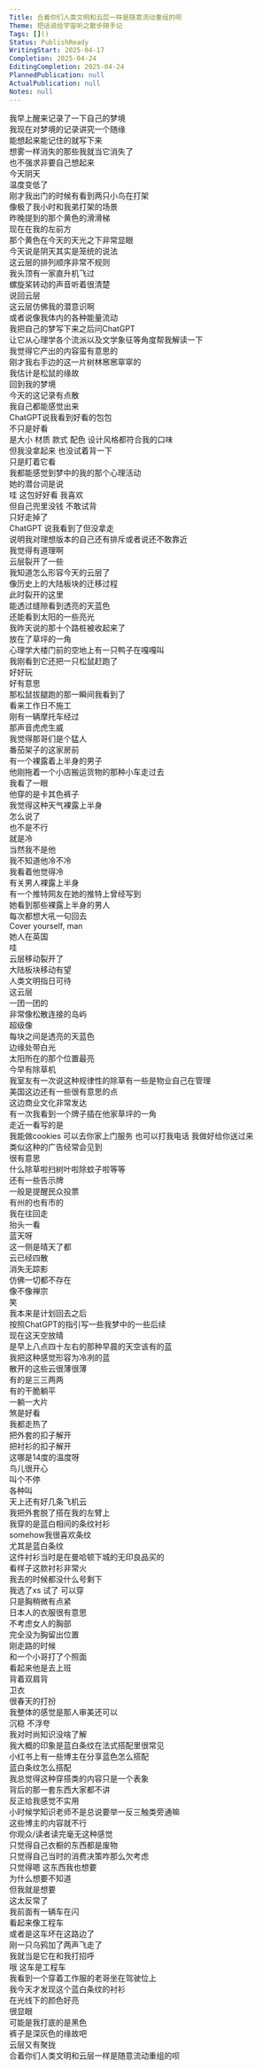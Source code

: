```yaml
---    
Title: 合着你们人类文明和云层一样是随意流动重组的呗    
Theme: 把话说给宇宙听之散步随手记    
Tags: []()    
Status: PublishReady    
WritingStart: 2025-04-17    
Completion: 2025-04-24    
EditingCompletion: 2025-04-24    
PlannedPublication: null    
ActualPublication: null    
Notes: null    
---        
```

我早上醒来记录了一下自己的梦境      
我现在对梦境的记录讲究一个随缘      
能想起来能记住的就写下来      
想雾一样消失的那些我就当它消失了      
也不强求非要自己想起来        
今天阴天      
温度变低了      
刚才我出门的时候有看到两只小鸟在打架      
像极了我小时和我弟打架的场景        
昨晚提到的那个黄色的滑滑梯      
现在在我的左前方      
那个黄色在今天的天光之下非常显眼        
今天说是阴天其实是笼统的说法      
这云层的排列顺序非常不规则      
我头顶有一家直升机飞过      
螺旋桨转动的声音听着很清楚      
说回云层      
这云层仿佛我的潜意识啊      
或者说像我体内的各种能量流动        
我把自己的梦写下来之后问ChatGPT      
让它从心理学各个流派以及文学象征等角度帮我解读一下      
我觉得它产出的内容蛮有意思的        
刚才我右手边的这一片树林窸窸窣窣的      
我估计是松鼠的缘故        
回到我的梦境      
今天的这记录有点散      
我自己都能感觉出来      
ChatGPT说我看到好看的包包      
不只是好看      
是大小 材质 款式 配色 设计风格都符合我的口味      
但我没拿起来 也没试着背一下      
只是盯着它看      
我都能感觉到梦中的我的那个心理活动      
她的潜台词是说      
哇 这包好好看 我喜欢      
但自己兜里没钱 不敢试背      
只好走掉了      
ChatGPT 说我看到了但没拿走      
说明我对理想版本的自己还有排斥或者说还不敢靠近      
我觉得有道理啊        
云层裂开了一些      
我知道怎么形容今天的云层了      
像历史上的大陆板块的迁移过程      
此时裂开的这里      
能透过缝隙看到透亮的天蓝色      
还能看到太阳的一些亮光        
我昨天说的那十个路桩被收起来了      
放在了草坪的一角      
心理学大楼门前的空地上有一只鸭子在嘎嘎叫      
我刚看到它还把一只松鼠赶跑了      
好好玩      
好有意思      
那松鼠拔腿跑的那一瞬间我看到了      
看来工作日不施工        
刚有一辆摩托车经过      
那声音虎虎生威      
我觉得那哥们是个猛人        
番茄架子的这家房前      
有一个裸露着上半身的男子      
他刚拖着一个小店搬运货物的那种小车走过去      
我看了一眼      
他穿的是卡其色裤子        
我觉得这种天气裸露上半身      
怎么说了      
也不是不行      
就是冷      
当然我不是他      
我不知道他冷不冷      
我看着他觉得冷        
有关男人裸露上半身      
有一个推特网友在她的推特上曾经写到      
她看到那些裸露上半身的男人      
每次都想大吼一句回去      
Cover yourself, man      
她人在英国        
哇      
云层移动裂开了      
大陆板块移动有望      
人类文明指日可待        
这云层      
一团一团的      
非常像松散连接的岛屿      
超级像      
每块之间是透亮的天蓝色      
边缘处带白光      
太阳所在的那个位置最亮        
今早有除草机      
我室友有一次说这种规律性的除草有一些是物业自己在管理        
美国这边还有一些很有意思的点      
这边商业文化非常发达      
有一次我看到一个牌子插在他家草坪的一角      
走近一看写的是      
我能做cookies 可以去你家上门服务 也可以打我电话 我做好给你送过来      
类似这种的广告经常会见到      
很有意思      
什么除草啦扫树叶啦除蚊子啦等等      
还有一些告示牌      
一般是提醒民众投票      
有州的也有市的        
我在往回走      
抬头一看      
蓝天呀      
这一侧是晴天了都      
云已经四散      
消失无踪影      
仿佛一切都不存在      
像不像禅宗      
笑        
我本来是计划回去之后      
按照ChatGPT的指引写一些我梦中的一些后续      
现在这天空放晴      
是早上八点四十左右的那种早晨的天空该有的蓝      
我把这种感觉形容为冷冽的蓝      
散开的这些云很薄很薄      
有的是三三两两      
有的干脆躺平      
一躺一大片      
煞是好看        
我都走热了      
把外套的扣子解开      
把衬衫的扣子解开      
这哪是14度的温度呀        
鸟儿很开心      
叫个不停      
各种叫      
天上还有好几条飞机云        
我把外套脱了搭在我的左臂上      
我穿的是蓝白相间的条纹衬衫      
somehow我很喜欢条纹      
尤其是蓝白条纹      
这件衬衫当时是在曼哈顿下城的无印良品买的      
看样子这款衬衫非常火      
我去的时候都没什么号剩下      
我选了xs 试了 可以穿      
只是胸稍微有点紧      
日本人的衣服很有意思      
不考虑女人的胸部      
完全没为胸留出位置        
刚走路的时候      
和一个小哥打了个照面      
看起来他是去上班      
背着双肩背      
卫衣      
很春天的打扮      
我整体的感觉是那人审美还可以      
沉稳 不浮夸        
我对时尚知识没啥了解      
我大概的印象是蓝白条纹在法式搭配里很常见      
小红书上有一些博主在分享蓝色怎么搭配      
蓝白条纹怎么搭配      
我总觉得这种穿搭类的内容只是一个表象      
背后的那一套东西大家都不讲      
反正给我感觉不实用        
小时候学知识老师不是总说要举一反三触类旁通嘛      
这些博主的内容就不行      
你观众/读者读完毫无这种感觉      
只觉得自己衣橱的东西都是废物      
只觉得自己当时的消费决策咋那么欠考虑      
只觉得嗯 这东西我也想要      
为什么想要不知道      
但我就是想要      
这太反常了        
我前面有一辆车在闪      
看起来像工程车      
或者是这车坏在这路边了        
刚一只乌鸦加了两声飞走了      
我就当是它在和我打招呼        
哦 这车是工程车      
我看到一个穿着工作服的老哥坐在驾驶位上        
我今天才发现这个蓝白条纹的衬衫      
在光线下的颜色好亮      
很显眼      
可能是我打底的是黑色      
裤子是深灰色的缘故吧        
云层又有聚拢      
合着你们人类文明和云层一样是随意流动重组的呗        
    